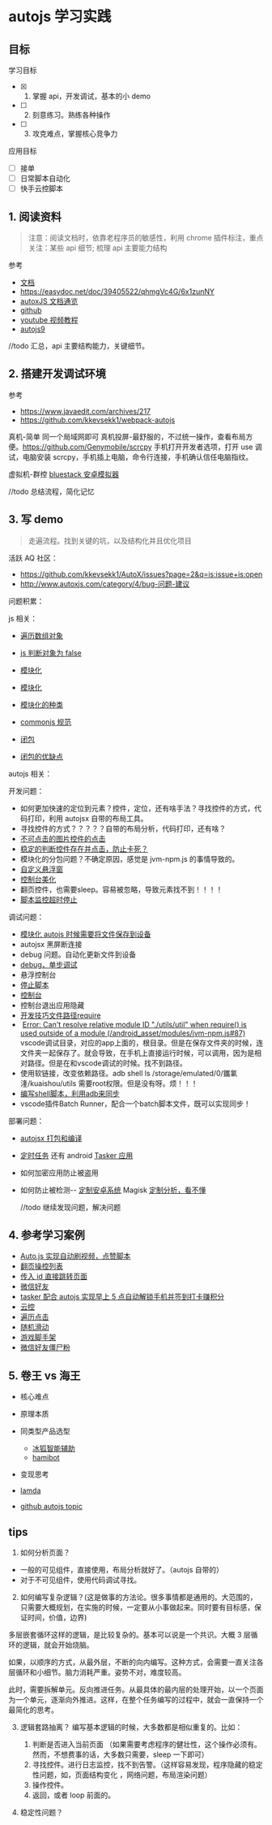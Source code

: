 # autojs 学习实践

## 目标

学习目标

- [x] 1. 掌握 api，开发调试，基本的小 demo
- [ ] 2. 刻意练习。熟练各种操作
- [ ] 3. 攻克难点，掌握核心竞争力

应用目标

- [ ] 接单
- [ ] 日常脚本自动化
- [ ] 快手云控脚本

## 1. 阅读资料

> 注意：阅读文档时，依靠老程序员的敏感性，利用 chrome 插件标注，重点关注：某些 api 细节; 梳理 api 主要能力结构

参考

- [文档](http://doc.autoxjs.com/#/documentation)
- https://easydoc.net/doc/39405522/qhmgVc4G/6x1zunNY
- [autoxJS 文档通览](http://doc.autoxjs.com/#/)
- [github](https://github.com/kkevsekk1/AutoX)
- [youtube 视频教程](https://www.youtube.com/watch?v=nuV-HvMLHQg&list=PL7Z_iJsi_UxpEgdeFkLT0l5b3NcFtnrBe)
- [autojs9](https://www.wuyunai.com/docs/v9/migrate-from-api-v1.html#模块与函数对照表)

//todo 汇总，api 主要结构能力，关键细节。

## 2. 搭建开发调试环境

参考

- https://www.javaedit.com/archives/217
- https://github.com/kkevsekk1/webpack-autojs

真机-简单 同一个局域网即可
真机投屏-最舒服的，不过统一操作，查看布局方便。https://github.com/Genymobile/scrcpy 手机打开开发者选项，打开 use 调试，电脑安装 scrcpy，手机插上电脑，命令行连接，手机确认信任电脑指纹。

虚拟机-群控 [bluestack 安卓模拟器](https://www.bluestacks.com/download.html?utm_campaign=download-page-en)

//todo 总结流程，简化记忆

## 3. 写 demo

> 走遍流程。找到关键的坑，以及结构化并且优化项目

活跃 AQ 社区：

- https://github.com/kkevsekk1/AutoX/issues?page=2&q=is:issue+is:open
- http://www.autoxjs.com/category/4/bug-问题-建议

问题积累：

js 相关：

- [遍历数组对象](https://www.techiedelight.com/zh/loop-through-array-of-objects-javascript/)

- [js 判断对象为 false](https://cloud.tencent.com/developer/article/1636649)

- [模块化](https://www.freecodecamp.org/chinese/news/module-exports-how-to-export-in-node-js-and-javascript/)

- [模块化](https://www.freecodecamp.org/chinese/news/modules-in-javascript/)

- [模块化的种类](https://www.cnblogs.com/libin-1/p/7127481.html)

- [commonjs 规范](https://javascript.ruanyifeng.com/nodejs/module.html)
- [闭包](https://juejin.cn/post/6964579731387711501)
- [闭包的优缺点](https://blog.csdn.net/ruotong0418/article/details/122220146)

autojs 相关：

开发问题：

- 如何更加快速的定位到元素？控件，定位，还有啥手法？寻找控件的方式，代码打印，利用 autojsx 自带的布局工具。
- 寻找控件的方式？？？？？自带的布局分析，代码打印，还有啥？
- [不可点击的图片控件的点击](https://blog.csdn.net/snailuncle2/article/details/115495493)
- [稳定的判断控件存在并点击，防止卡死？](https://github.com/SuperMonster003/Ant-Forest/issues/11)
- 模块化的分包问题？不确定原因，感觉是 jvm-npm.js 的事情导致的。
- [自定义悬浮窗](https://www.6hu.cc/archives/41311.html)
- [控制台美化](https://zhuanlan.zhihu.com/p/365424480)
- 翻页控件，也需要sleep。容易被忽略，导致元素找不到！！！！
- [脚本监控超时停止](https://blog.csdn.net/m0_55125030/article/details/116990243)

调试问题：

- [模块化 autojs 时候需要将文件保存到设备](https://github.com/kangour/autojs_sdk/issues/2)
- autojsx 黑屏断连接
- debug 问题。自动化更新文件到设备
- [debug，单步调试](https://juejin.cn/s/vscode单步调试autojs)
- 悬浮控制台
- [停止脚本](https://blog.csdn.net/snailuncle2/article/details/115090390)
- [控制台](https://easydoc.net/doc/39405522/qhmgVc4G/1m6aJEQR)
- 控制台退出应用隐藏
- [开发技巧文件路径require](https://blog.csdn.net/piyangbo/article/details/126223597)
-  [Error: Can't resolve relative module ID "./utils/util" when require() is used outside of a module (/android_asset/modules/jvm-npm.js#87)](https://github.com/kkevsekk1/Auto.js-VSCode-Extension.git) vscode调试目录，对应的app上面的，根目录。但是在保存文件夹的时候，连文件夹一起保存了。就会导致，在手机上直接运行时候，可以调用，因为是相对路径。但是在和vscode调试的时候。找不到路径。
- 使用软链接，改变依赖路径。adb shell ls /storage/emulated/0/鑴氭湰/kuaishou/utils  需要root权限。但是没有呀。烦！！！
- [编写shell脚本，利用adb来同步](https://github.com/TonyJiangWJ/AutoScriptBase/blob/master/sync_libs_to_device.sh)
- vscode插件Batch Runner，配合一个batch脚本文件，既可以实现同步！


部署问题：

- [autojsx 打包和编译](https://blog.csdn.net/weixin_40629244/article/details/126067770)
- [定时任务](https://easydoc.net/doc/39405522/qhmgVc4G/RcDK0lDF) 还有 android [Tasker 应用](https://www.bilibili.com/video/BV15W411P719/?spm_id_from=333.337.search-card.all.click&vd_source=bfb2e76478fd5ddcbcb19e0d566ace5e)
- 如何加密应用防止被盗用
- 如何防止被检测-- [定制安卓系统](https://github.com/topjohnwu/Magisk) Magisk [定制分析，看不懂](https://bbs.kanxue.com/thread-274100.htm)

  //todo 继续发现问题，解决问题

## 4. 参考学习案例

- [Auto.js 实现自动刷视频，点赞脚本 ](https://www.cnblogs.com/phyger/p/14043773.html)
- [翻页操控列表](http://www.feiyunjs.com/755.html)
- [传入 id 直接跳转页面](http://www.feiyunjs.com/352.html)
- [微信好友](https://github.com/xiaoguyu/handsFree/blob/main/wechatFriend/main.js)
- [tasker 配合 autojs 实现早上 5 点自动解锁手机并签到打卡赚积分](https://www.bilibili.com/video/BV1zG4y197rX/?spm_id_from=333.337.search-card.all.click&vd_source=bfb2e76478fd5ddcbcb19e0d566ace5e)
- [云控](https://www.bilibili.com/video/BV1s64y1o7EQ/?spm_id_from=333.337.search-card.all.click)
- [遍历点击](https://www.bilibili.com/video/BV1pa4y177tY/?spm_id_from=333.337.search-card.all.click&vd_source=bfb2e76478fd5ddcbcb19e0d566ace5e)
- [随机滑动](https://github.com/hyue418/taobao-11-11/blob/master/淘宝+京东双十一活动脚本.js)
- [游戏脚手架](https://gitee.com/zjh336/hz_autojs_game_script)
- [微信好友僵尸粉](https://github.com/L8426936/CleanUpWeChatZombieFans)

## 5. 卷王 vs 海王

- 核心难点
- 原理本质
- 同类型产品选型
  - [冰狐智能辅助](https://www.bilibili.com/video/BV1y14y1376n/?t=468&spm_id_from=333.1007.seo_video.first&vd_source=bfb2e76478fd5ddcbcb19e0d566ace5e)
  - [hamibot](https://hamibot.com/)
- 变现思考

- [lamda](https://github.com/rev1si0n/lamda)
- [github autojs topic](https://github.com/topics/autojs)

## tips

1. 如何分析页面？

- 一般的可见组件，直接使用，布局分析就好了。（autojs 自带的）
- 对于不可见组件，使用代码调试寻找。

2. 如何编写复杂逻辑？(这是做事的方法论。很多事情都是通用的。大范围的，只需要大概规划，在实施的时候，一定要从小事做起来。同时要有目标感，保证时间，价值，边界)

多层嵌套循环这样的逻辑，是比较复杂的。基本可以说是一个共识。大概 3 层循环的逻辑，就会开始烧脑。

如果，以顺序的方式，从最外层，不断的向内编写。这种方式，会需要一直关注各层循环和小细节。脑力消耗严重。姿势不对，难度较高。

此时，需要拆解单元。反向推进任务。从最具体的最内层的处理开始，以一个页面为一个单元，逐渐向外推进。这样，在整个任务编写的过程中，就会一直保持一个最简化的思考。

3. 逻辑套路抽离？
   编写基本逻辑的时候，大多数都是相似重复的。比如：

   1. 判断是否进入当前页面 （如果需要考虑程序的健壮性，这个操作必须有。然而，不想费事的话，大多数只需要，sleep 一下即可）
   2. 寻找控件。进行日志监控，找不到告警。（这样容易发现，程序隐藏的稳定性问题，如，页面结构变化 ，网络问题，布局渲染问题）
   3. 操作控件。
   4. 返回，或者 loop 前面的。

4. 稳定性问题？
